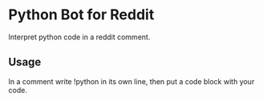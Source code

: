 # Python Bot for Reddit

Interpret python code in a reddit comment.

## Usage

In a comment write !python in its own line, then put a code block with your code.
